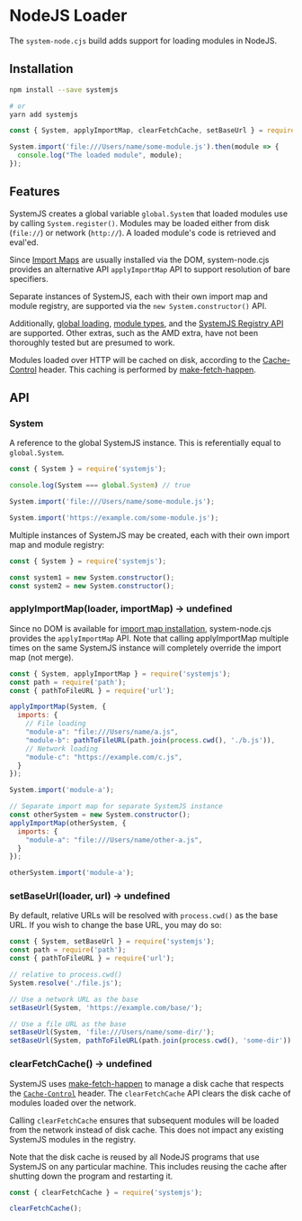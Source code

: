 # NodeJS Loader

The `system-node.cjs` build adds support for loading modules in NodeJS.

## Installation

```sh
npm install --save systemjs

# or
yarn add systemjs
```

```js
const { System, applyImportMap, clearFetchCache, setBaseUrl } = require('systemjs');

System.import('file:///Users/name/some-module.js').then(module => {
  console.log("The loaded module", module);
});
```

## Features

SystemJS creates a global variable `global.System` that loaded modules use by calling `System.register()`. Modules may be loaded either from disk (`file://`) or network (`http://`). A loaded module's code is retrieved and eval'ed.

Since [Import Maps](/docs/import-maps.md) are usually installed via the DOM, system-node.cjs provides an alternative API `applyImportMap` API to support resolution of bare specifiers.

Separate instances of SystemJS, each with their own import map and module registry, are supported via the `new System.constructor()` API.

Additionally, [global loading](/README.md#extras), [module types](/docs/module-types.md), and the [SystemJS Registry API](/docs/api.md#registry) are supported. Other extras, such as the AMD extra, have not been thoroughly tested but are presumed to work.

Modules loaded over HTTP will be cached on disk, according to the [Cache-Control](https://developer.mozilla.org/en-US/docs/Web/HTTP/Headers/Cache-Control) header. This caching is performed by [make-fetch-happen](https://github.com/npm/make-fetch-happen).

## API

### System

A reference to the global SystemJS instance. This is referentially equal to `global.System`.

```js
const { System } = require('systemjs');

console.log(System === global.System) // true

System.import('file:///Users/name/some-module.js');

System.import('https://example.com/some-module.js');
```

Multiple instances of SystemJS may be created, each with their own import map and module registry:

```js
const { System } = require('systemjs');

const system1 = new System.constructor();
const system2 = new System.constructor();
```

### applyImportMap(loader, importMap) -> undefined

Since no DOM is available for [import map installation](https://github.com/WICG/import-maps#installation), system-node.cjs provides the `applyImportMap` API. Note that calling applyImportMap multiple times on the same SystemJS instance will completely override the import map (not merge).

```js
const { System, applyImportMap } = require('systemjs');
const path = require('path');
const { pathToFileURL } = require('url');

applyImportMap(System, {
  imports: {
    // File loading
    "module-a": "file:///Users/name/a.js",
    "module-b": pathToFileURL(path.join(process.cwd(), './b.js')),
    // Network loading
    "module-c": "https://example.com/c.js",
  }
});

System.import('module-a');

// Separate import map for separate SystemJS instance
const otherSystem = new System.constructor();
applyImportMap(otherSystem, {
  imports: {
    "module-a": "file:///Users/name/other-a.js",
  }
});

otherSystem.import('module-a');
```

### setBaseUrl(loader, url) -> undefined

By default, relative URLs will be resolved with `process.cwd()` as the base URL. If you wish to change the base URL, you may do so:

```js
const { System, setBaseUrl } = require('systemjs');
const path = require('path');
const { pathToFileURL } = require('url');

// relative to process.cwd()
System.resolve('./file.js');

// Use a network URL as the base
setBaseUrl(System, 'https://example.com/base/');

// Use a file URL as the base
setBaseUrl(System, 'file:///Users/name/some-dir/');
setBaseUrl(System, pathToFileURL(path.join(process.cwd(), 'some-dir')) + path.sep);
```

### clearFetchCache() -> undefined

SystemJS uses [make-fetch-happen](https://github.com/npm/make-fetch-happen) to manage a disk cache that respects the [`Cache-Control`](https://developer.mozilla.org/en-US/docs/Web/HTTP/Headers/Cache-Control) header. The `clearFetchCache` API clears the disk cache of modules loaded over the network.

Calling `clearFetchCache` ensures that subsequent modules will be loaded from the network instead of disk cache. This does not impact any existing SystemJS modules in the registry.

Note that the disk cache is reused by all NodeJS programs that use SystemJS on any particular machine. This includes reusing the cache after shutting down the program and restarting it.

```js
const { clearFetchCache } = require('systemjs');

clearFetchCache();
```